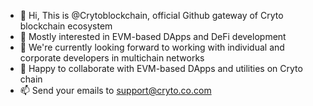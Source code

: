 - 👋 Hi, This is @Crytoblockchain, official Github gateway of Cryto blockchain ecosystem
- 👀 Mostly interested in EVM-based DApps and DeFi development
- 🌱 We're currently looking forward to working with individual and corporate developers in multichain networks
- 💞️ Happy to collaborate with EVM-based DApps and utilities on Cryto chain
- 📫 Send your emails to support@cryto.co.com


